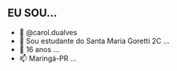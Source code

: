 ## EU SOU...

- 👋 @carol.dualves
- 👀 Sou estudante do Santa Maria Goretti 2C ...
- 🌱 16 anos  ...
- 📫 Maringá-PR ...

<!---
carolduarte05/carolduarte05 is a ✨ special ✨ repository because its `README.md` (this file) appears on your GitHub profile.
You can click the Preview link to take a look at your changes.
--->
